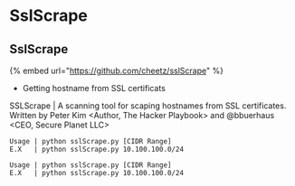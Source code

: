 # SslScrape

## SslScrape

{% embed url="https://github.com/cheetz/sslScrape" %}

* Getting hostname from SSL certificats 

SSLScrape \| A scanning tool for scaping hostnames from SSL certificates.  
 Written by Peter Kim &lt;Author, The Hacker Playbook&gt; and @bbuerhaus  
 &lt;CEO, Secure Planet LLC&gt;

```text
Usage | python sslScrape.py [CIDR Range]
E.X   | python sslScrape.py 10.100.100.0/24
```

```text
Usage | python sslScrape.py [CIDR Range]
E.X   | python sslScrape.py 10.100.100.0/24
```

